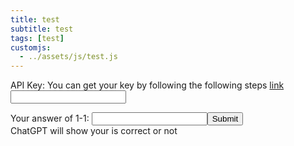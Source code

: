 ```yaml
---
title: test
subtitle: test
tags: [test]
customjs:
  - ../assets/js/test.js
---
```

API Key: You can get your key by following the following steps [link](https://mrtang.tw/blog/post/how-to-apply-for-a-chatgpt-api-key)
<input type="text" id="api-key" name="api-key">
<div id='template'></div>
Your answer of 1-1: <input type="text" id="template" name='template'><button onclick="openai_0('template')">Submit</button><br>
<div id="result-box-template">ChatGPT will show your is correct or not</div>